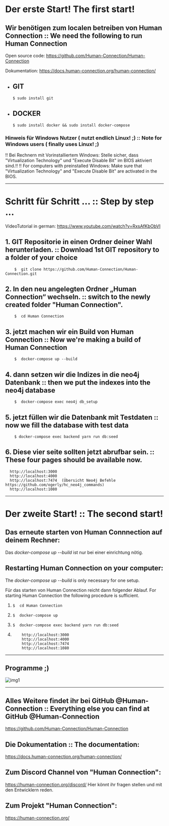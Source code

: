 # Der erste Start! The first start!


## Wir benötigen zum localen betreiben von Human Connection :: We need the following to run Human Connection  
Open source code: https://github.com/Human-Connection/Human-Connection

Dokumentation: https://docs.human-connection.org/human-connection/

- ## GIT                         

      $ sudo install git

- ## DOCKER               
       
      $ sudo install docker && sudo install docker-compose

### Hinweis für Windows Nutzer ( nutzt endlich Linux! ;) :: Note for Windows users ( finally uses Linux! ;)
!! Bei Rechnern mit Vorinstalliertem Windows: Stelle sicher, dass "Virtualization Technology" und "Execute Disable Bit" im BIOS aktiviert sind.!!
!! For computers with preinstalled Windows: Make sure that "Virtualization Technology" and "Execute Disable Bit" are activated in the BIOS.
___

# Schritt für Schritt ... :: Step by step ... 
VideoTutorial in german: https://www.youtube.com/watch?v=RxsAfKbObVI

## 1.  GIT Repositorie in einen Ordner deiner Wahl herunterladen. :: Download 1st GIT repository to a folder of your choice

        $  git clone https://github.com/Human-Connection/Human-Connection.git
 
## 2.  In den neu angelegten Ordner „Human Connection“ wechseln. :: switch to the newly created folder "Human Connection".

        $  cd Human Connection

## 3.   jetzt machen wir ein Build von Human Connection :: Now we're making a build of Human Connection
        
        $  docker-compose up --build

## 4.  dann setzen wir die Indizes in die neo4j Datenbank :: then we put the indexes into the neo4j database

        $  docker-compose exec neo4j db_setup

## 5.   jetzt füllen wir die Datenbank mit Testdaten :: now we fill the database with test data

        $ docker-compose exec backend yarn run db:seed



## 6. Diese vier seite sollten jetzt abrufbar sein. :: These four pages should be available now.

      http://localhost:3000
      http://localhost:4000
      http://localhost:7474  (Übersicht Neo4j Befehle https://github.com/ogerly/hc_neo4j_commands)
      http://localhost:1080


 ___
 
 # Der zweite Start! :: The second start!
 
## Das erneute starten von Human Connnection auf deinem Rechner: 
Das _docker-compose up --build_ ist nur bei einer einrichtung nötig. 
## Restarting Human Connection on your computer: 
The _docker-compose up --build_ is only necessary for one setup. 


Für das starten von Human Connection reicht dann folgender Ablauf. 
For starting Human Connection the following procedure is sufficient. 

 1.     $  cd Human Connection


 1.     $  docker-compose up
 
 
 
 1.     $  docker-compose exec backend yarn run db:seed
 
 1.     
            http://localhost:3000
            http://localhost:4000
            http://localhost:7474
            http://localhost:1080

 
  ___
 
 
 
 ## Programme ;) 
  ![img1](https://user-images.githubusercontent.com/1324583/64679177-74f83400-d47b-11e9-8f15-8477a3f82ee6.png)


 ___
 
 

## Alles Weitere findet ihr bei GitHub @Human-Connection :: Everything else you can find at GitHub @Human-Connection
https://github.com/Human-Connection/Human-Connection


## Die Dokumentation :: The documentation:
https://docs.human-connection.org/human-connection/


## Zum Discord Channel von "Human Connection":
https://human-connection.org/discord/
Hier könnt ihr fragen stellen und mit den Entwicklern reden. 



## Zum Projekt "Human Connection":
https://human-connection.org/
